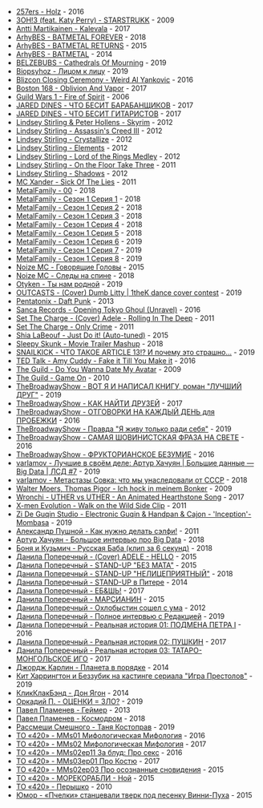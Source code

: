 - [257ers - Holz](https://www.youtube.com/watch?v=wjXUBG15eZ8) - 2016
- [3OH!3 (feat. Katy Perry) - STARSTRUKK](https://www.youtube.com/watch?v=dvf--10EYXw) - 2009
- [Antti Martikainen - Kalevala](https://www.youtube.com/watch?v=bG-bK8e0agQ) - 2017
- [ArhyBES - BATMETAL FOREVER](https://www.youtube.com/watch?v=SDea7laHD4E) - 2018
- [ArhyBES - BATMETAL RETURNS](https://www.youtube.com/watch?v=I53HDr0-Qew) - 2015
- [ArhyBES - BATMETAL](https://www.youtube.com/watch?v=qatmJtIJAPw) - 2014
- [BELZEBUBS - Cathedrals Of Mourning](https://www.youtube.com/watch?v=SkdkZN1rduo) - 2019
- [Biopsyhoz - Лицом к лицу](https://www.youtube.com/watch?v=nvrVl6d4NYg) - 2019
- [Blizcon Closing Ceremony - Weird Al Yankovic](https://www.youtube.com/watch?v=ugfTu9tX8nQ) - 2016
- [Boston 168 - Oblivion And Vapor](https://www.youtube.com/watch?v=awPo_VZabRc) - 2017
- [Guild Wars 1 - Fire of Spirit](https://www.youtube.com/watch?v=G0kQICdlAIs) - 2006
- [JARED DINES - ЧТО БЕСИТ БАРАБАНЩИКОВ](https://www.youtube.com/watch?v=qPjW3BYdvxU) - 2017
- [JARED DINES - ЧТО БЕСИТ ГИТАРИСТОВ](https://www.youtube.com/watch?v=NUu7vF356D8) - 2017
- [Lindsey Stirling & Peter Hollens - Skyrim](https://www.youtube.com/watch?v=BSLPH9d-jsI) - 2012
- [Lindsey Stirling - Assassin's Creed III](https://www.youtube.com/watch?v=MOg8Cz9yfWg) - 2012
- [Lindsey Stirling - Crystallize](https://www.youtube.com/watch?v=aHjpOzsQ9YI) - 2012
- [Lindsey Stirling - Elements](https://www.youtube.com/watch?v=sf6LD2B_kDQ) - 2012
- [Lindsey Stirling - Lord of the Rings Medley](https://www.youtube.com/watch?v=dQiNVk_u0po) - 2012
- [Lindsey Stirling - On the Floor Take Three](https://www.youtube.com/watch?v=vCaOS3TAjbI) - 2011
- [Lindsey Stirling - Shadows](https://www.youtube.com/watch?v=JGCsyshUU-A) - 2012
- [MC Xander - Sick Of The Lies](https://www.youtube.com/watch?v=gGWaKvllVVw) - 2011
- [MetalFamily - 00](https://www.youtube.com/watch?v=K19-GmuM68Q) - 2018
- [MetalFamily - Сезон 1 Серия 1](https://www.youtube.com/watch?v=dPQMBNPJmQQ) - 2018
- [MetalFamily - Сезон 1 Серия 2](https://www.youtube.com/watch?v=wSPrqxW-gms) - 2018
- [MetalFamily - Сезон 1 Серия 3](https://www.youtube.com/watch?v=386gY6goO3o) - 2018
- [MetalFamily - Сезон 1 Серия 4](https://www.youtube.com/watch?v=w8wysmJq9ko) - 2018
- [MetalFamily - Сезон 1 Серия 5](https://www.youtube.com/watch?v=rwcX0o-Xmog) - 2018
- [MetalFamily - Сезон 1 Серия 6](https://www.youtube.com/watch?v=ejJy6gpM0sI) - 2019
- [MetalFamily - Сезон 1 Серия 7](https://www.youtube.com/watch?v=aLRWY2xy0CE) - 2019
- [MetalFamily - Сезон 1 Серия 8](https://www.youtube.com/watch?v=Or_znPoZLLk) - 2019
- [Noize MC - Говорящие Головы](https://www.youtube.com/watch?v=eUJ25SIprlY) - 2015
- [Noize MC - Следы на спине](https://www.youtube.com/watch?v=3-SXMJKVXPM) - 2018
- [Otyken - Ты нам родной](https://www.youtube.com/watch?v=5JJJ-zs2MiA) - 2019
- [OUTCASTS - (Cover) Dumb Litty | 1theK dance cover contest](https://www.youtube.com/watch?v=7BeH9Pm6ctk) - 2019
- [Pentatonix - Daft Punk](https://www.youtube.com/watch?v=3MteSlpxCpo) - 2013
- [Sanca Records - Opening Tokyo Ghoul (Unravel)](https://www.youtube.com/watch?v=vpr46jRVSS4) - 2016
- [Set The Charge - (Cover) Adele - Rolling In The Deep](https://www.youtube.com/watch?v=ucVJN596YVs) - 2011
- [Set The Charge - Only Crime](ttps://www.youtube.com/watch?v=uGHQFK-yEVg) - 2011
- [Shia LaBeouf - Just Do it! (Auto-tuned)](https://www.youtube.com/watch?v=gJscrxxl_Bg) - 2015
- [Sleepy Skunk - Movie Trailer Mashup](https://www.youtube.com/watch?v=kBocu91KBUw) - 2018
- [SNAILKICK - ЧТО ТАКОЕ ARTICLE 13!? И почему это страшно...](https://www.youtube.com/watch?v=Efvm_BMod-M) - 2019
- [TED Talk - Amy Cuddy - Fake it Till You Make it](https://www.youtube.com/watch?v=RVmMeMcGc0Y) - 2016
- [The Guild - Do You Wanna Date My Avatar](https://www.youtube.com/watch?v=urNyg1ftMIU) - 2009
- [The Guild - Game On](https://www.youtube.com/watch?v=xMrN3Rh55uM) - 2010
- [TheBroadwayShow - ВОТ Я И НАПИСАЛ КНИГУ, роман "ЛУЧШИЙ ДРУГ"](https://www.youtube.com/watch?v=J6OsLfcUzhk) - 2019
- [TheBroadwayShow - КАК НАЙТИ ДРУЗЕЙ](https://www.youtube.com/watch?v=fAt3reFqaDY) - 2017
- [TheBroadwayShow - ОТГОВОРКИ НА КАЖДЫЙ ДЕНЬ для ПРОБЕЖКИ](https://www.youtube.com/watch?v=Y9AW80LhFdk) - 2016
- [TheBroadwayShow - Правда "Я живу только ради себя"](https://www.youtube.com/watch?v=5IJGD_3O7O0) - 2019
- [TheBroadwayShow - САМАЯ ШОВИНИСТСКАЯ ФРАЗА НА СВЕТЕ](https://www.youtube.com/watch?v=u91qwpEb7LA) - 2016
- [TheBroadwayShow - ФРУКТОРИАНСКОЕ БЕЗУМИЕ](https://www.youtube.com/watch?v=1W-z9Q61hVo) - 2016
- [varlamov - Лучшие в своём деле: Артур Хачуян | Большие данные — Big Data | ЛСД #7](https://www.youtube.com/watch?v=frLydE1UCvA) - 2019
- [varlamov - Метастазы Совка: что мы унаследовали от СССР](https://www.youtube.com/watch?v=npBh7TwH3jc) - 2018
- [Walter Moers, Thomas Pigor - Ich hock in meinem Bonker](https://www.youtube.com/watch?v=np2ymo0iMfk) - 2009
- [Wronchi - UTHER vs UTHER - An Animated Hearthstone Song](https://www.youtube.com/watch?v=rHybGlGVFK8) - 2017
- [X-men Evolution - Walk on the Wild Side Clip](https://www.youtube.com/watch?v=ewYzkZQio9Q) - 2011
- [Zi De Guqin Studio - Electronic Guqin & Handpan & Cajon - 'Inception'-Mombasa](https://www.youtube.com/watch?v=fT2y9xmgNIY) - 2019
- [Александр Пушной - Как нужно делать сэлфи!](https://www.youtube.com/watch?v=BkG1Y4J_fPA) - 2011
- [Артур Хачуян - Большое интервью про Big Data](https://www.youtube.com/watch?v=LZIpsq1YyBg) - 2018
- [Боня и Кузьмич - Русская Баба (клип за 6 секунд)](https://www.youtube.com/watch?v=8ZoLqHZfpSk) - 2018
- [Данила Поперечный - (Cover) ADELE - HELLO](https://www.youtube.com/watch?v=08Ig7c2t8V8) - 2015
- [Данила Поперечный - STAND-UP "БЕЗ МАТА"](https://www.youtube.com/watch?v=NlHsQW5TA_8) - 2015
- [Данила Поперечный - STAND-UP "НЕЛИЦЕПРИЯТНЫЙ"](https://www.youtube.com/watch?v=IfTlqfHq1d8) - 2018
- [Данила Поперечный - STAND-UP в Питере](https://www.youtube.com/watch?v=foAYwD11Ibo) - 2014
- [Данила Поперечный - ЕБ&ШЬ!](https://www.youtube.com/watch?v=VUj0_rL9VoA) - 2017
- [Данила Поперечный - МАРСИАНИН](https://www.youtube.com/watch?v=4vajjcwoW_g) - 2015
- [Данила Поперечный - Охлобыстин сошел с ума](https://www.youtube.com/watch?v=Rb3EV-PHh9A) - 2012
- [Данила Поперечный - Полное интервью с Редакцией](https://www.youtube.com/watch?v=lhyU9rnzO4I) - 2019
- [Данила Поперечный - Реальная история 01: ПОДМЕНА ПЕТРА I](https://www.youtube.com/watch?v=EfWf2abzr_c) - 2016
- [Данила Поперечный - Реальная история 02: ПУШКИН](https://www.youtube.com/watch?v=M-ComgBZAOQ) - 2017
- [Данила Поперечный - Реальная история 03: ТАТАРО-МОНГОЛЬСКОЕ ИГО](https://www.youtube.com/watch?v=KpBAl5Mf7dQ) - 2017
- [Джордж Карлин - Планета в порядке](https://www.youtube.com/watch?v=H2v72sl76cE) - 2014
- [Кит Харрингтон и Беззубик на кастинге сериала "Игра Престолов"](https://www.youtube.com/watch?v=DqNxoCnUub0) - 2019
- [КликКлакБэнд - Дон Ягон](https://www.youtube.com/watch?v=rWNfAxV6aHM) - 2014
- [Оркадий П. - ОЦЕНКИ = ЗЛО?](https://www.youtube.com/watch?v=prZkW4CLxIU) - 2019
- [Павел Пламенев - Геймер](https://www.youtube.com/watch?v=8m8VlyWDC-M) - 2013
- [Павел Пламенев - Космодром](https://www.youtube.com/watch?v=O9RtSvNZ54c) - 2018
- [Рассмеши Смешного - Таня Костоправ](https://www.youtube.com/watch?v=mowQlKXKVoA) - 2019
- [ТО «420» - MMs01 Мифологическая Мифология](https://www.youtube.com/watch?v=hiAimdhSbZY) - 2016
- [ТО «420» - MMs02 Мифологическая Мифология](https://www.youtube.com/watch?v=Rcv5FKy94fs) - 2017
- [ТО «420» - MMs02ep11 За блуд: Про секс](https://www.youtube.com/watch?v=vsKzrzDhlrI) - 2016
- [ТО «420» - MMs03ep01 Про Костю](https://www.youtube.com/watch?v=VktwlnYeowE) - 2017
- [ТО «420» - ММs02ep03 Про осознанные сновидения](https://www.youtube.com/watch?v=HKDB-ElKMvM) - 2015
- [ТО «420» - МОРЕКОРАБЛИ - Ной](https://www.youtube.com/watch?v=XYEF-vN-mlo) - 2015
- [ТО «420» - Перышко](https://www.youtube.com/watch?v=hg8uzZOTtcw) - 2010
- [Юмор - «Пчелки» станцевали тверк под песенку Винни-Пуха](https://www.youtube.com/watch?v=HVLaHjiXi4E) - 2015
